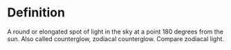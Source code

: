 # Definition

A round or elongated spot of light in the sky at a point 180 degrees
from the sun. Also called counterglow, zodiacal counterglow. Compare
zodiacal light.
